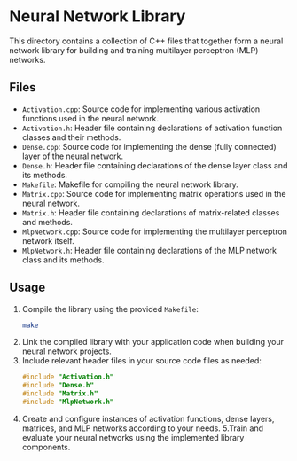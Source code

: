 # Neural Network Library

This directory contains a collection of C++ files that together form a neural network library for building and training multilayer perceptron (MLP) networks.

## Files

- `Activation.cpp`: Source code for implementing various activation functions used in the neural network.
- `Activation.h`: Header file containing declarations of activation function classes and their methods.
- `Dense.cpp`: Source code for implementing the dense (fully connected) layer of the neural network.
- `Dense.h`: Header file containing declarations of the dense layer class and its methods.
- `Makefile`: Makefile for compiling the neural network library.
- `Matrix.cpp`: Source code for implementing matrix operations used in the neural network.
- `Matrix.h`: Header file containing declarations of matrix-related classes and methods.
- `MlpNetwork.cpp`: Source code for implementing the multilayer perceptron network itself.
- `MlpNetwork.h`: Header file containing declarations of the MLP network class and its methods.

## Usage

1. Compile the library using the provided `Makefile`:
   ```sh
   make
   ```
2. Link the compiled library with your application code when building your neural network projects.
3. Include relevant header files in your source code files as needed:
   ```cpp
   #include "Activation.h"
   #include "Dense.h"
   #include "Matrix.h"
   #include "MlpNetwork.h"
   ```
4. Create and configure instances of activation functions, dense layers, matrices, and MLP networks according to your needs.
5.Train and evaluate your neural networks using the implemented library components.
